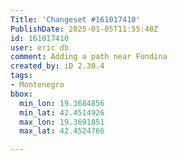 ```yaml
---
Title: 'Changeset #161017410'
PublishDate: 2025-01-05T11:55:40Z
id: 161017410
user: eric db
comment: Adding a path near Fundina
created_by: iD 2.30.4
tags:
- Montenegro
bbox:
  min_lon: 19.3684856
  min_lat: 42.4514926
  max_lon: 19.3691851
  max_lat: 42.4524766

---
```


